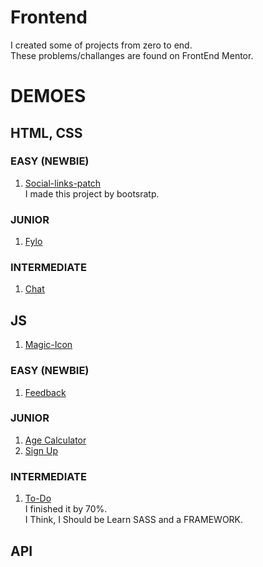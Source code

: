 # Frontend
I created some of projects from zero to end.\
These problems/challanges are found on FrontEnd Mentor.

# DEMOES
## HTML, CSS

### EASY (NEWBIE)
1. [Social-links-patch](https://mhmdhalim.github.io/Frontend/social-links-patch/)\
     I made this project by bootsratp.
### JUNIOR
1. [Fylo](https://mhmdhalim.github.io/Frontend/Fylo/)

### INTERMEDIATE
1. [Chat](https://mhmdhalim.github.io/Frontend/Chat-App/)
   
## JS
1. [Magic-Icon](https://mhmdhalim.github.io/Frontend/Magic-Icon/)
### EASY (NEWBIE)
1. [Feedback](https://mhmdhalim.github.io/Frontend/Feedback/)
### JUNIOR
1. [Age Calculator](https://mhmdhalim.github.io/Frontend/Age-Calculator/)
2. [Sign Up](https://mhmdhalim.github.io/Frontend/Sign-Up/)
### INTERMEDIATE
1. [To-Do](https://mhmdhalim.github.io/Frontend/To-Do/)\
   I finished it by 70%.\
   I Think, I Should be Learn SASS and a FRAMEWORK.

## API
